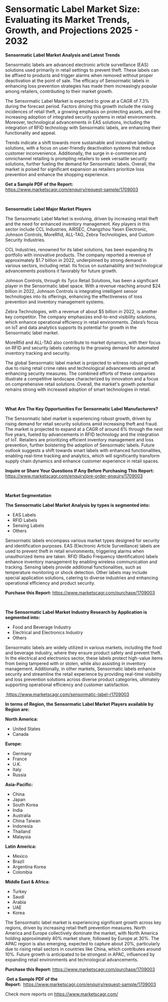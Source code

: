 <p><h1>Sensormatic Label Market Size: Evaluating its Market Trends, Growth, and Projections 2025 - 2032</h1></p><p><strong>Sensormatic Label Market Analysis and Latest Trends</strong></p>
<p><p>Sensormatic labels are advanced electronic article surveillance (EAS) solutions used primarily in retail settings to prevent theft. These labels can be affixed to products and trigger alarms when removed without proper deactivation at the point of sale. The efficacy of Sensormatic labels in enhancing loss prevention strategies has made them increasingly popular among retailers, contributing to their market growth.</p><p>The Sensormatic Label Market is expected to grow at a CAGR of 7.3% during the forecast period. Factors driving this growth include the rising incidences of retail theft, a growing emphasis on protecting assets, and the increasing adoption of integrated security systems in retail environments. Moreover, technological advancements in EAS solutions, including the integration of RFID technology with Sensormatic labels, are enhancing their functionality and appeal.</p><p>Trends indicate a shift towards more sustainable and innovative labeling solutions, with a focus on user-friendly deactivation systems that reduce customer inconvenience. Additionally, the surge in e-commerce and omnichannel retailing is prompting retailers to seek versatile security solutions, further fueling the demand for Sensormatic labels. Overall, the market is poised for significant expansion as retailers prioritize loss prevention and enhance the shopping experience.</p></p>
<p><strong>Get a Sample PDF of the Report:&nbsp;</strong> <a href="https://www.marketscagr.com/enquiry/request-sample/1709003?utm_campaign=1848&utm_medium=2&utm_source=Github&utm_content=ia&utm_term=10012025&utm_id=sensormatic-label">https://www.marketscagr.com/enquiry/request-sample/1709003</a></p>
<p>&nbsp;</p>
<p><strong>Sensormatic Label Major Market Players</strong></p>
<p><p>The Sensormatic Label Market is evolving, driven by increasing retail theft and the need for enhanced inventory management. Key players in this sector include CCL Industries, AIRSEC, Changzhou Yasen Electronic, Johnson Controls, MoreRfid, ALL-TAG, Zebra Technologies, and Custom Security Industries.</p><p>CCL Industries, renowned for its label solutions, has been expanding its portfolio with innovative products. The company reported a revenue of approximately $1.7 billion in 2022, underpinned by strong demand in various sectors, including retail. Its focus on sustainability and technological advancements positions it favorably for future growth.</p><p>Johnson Controls, through its Tyco Retail Solutions, has been a significant player in the Sensormatic label space. With a revenue reaching around $24 billion in 2022, Johnson Controls is integrating intelligent sensor technologies into its offerings, enhancing the effectiveness of loss prevention and inventory management systems.</p><p>Zebra Technologies, with a revenue of about $5 billion in 2022, is another key competitor. The company emphasizes end-to-end visibility solutions, which enhance operational efficiency in retail environments. Zebra’s focus on IoT and data analytics supports its potential for growth in the Sensormatic label market.</p><p>MoreRfid and ALL-TAG also contribute to market dynamics, with their focus on RFID and security labels catering to the growing demand for automated inventory tracking and security.</p><p>The global Sensormatic label market is projected to witness robust growth due to rising retail crime rates and technological advancements aimed at enhancing security measures. The combined efforts of these companies illustrate a competitive landscape characterized by innovation and a focus on comprehensive retail solutions. Overall, the market's growth potential remains strong with increased adoption of smart technologies in retail.</p></p>
<p>&nbsp;</p>
<p><strong>What Are The Key Opportunities For Sensormatic Label Manufacturers?</strong></p>
<p><p>The Sensormatic label market is experiencing robust growth, driven by rising demand for retail security solutions amid increasing theft and fraud. The market is projected to expand at a CAGR of around 6% through the next five years, fueled by advancements in RFID technology and the integration of IoT. Retailers are prioritizing efficient inventory management and loss prevention, further bolstering the adoption of Sensormatic labels. Future outlook suggests a shift towards smart labels with enhanced functionalities, enabling real-time tracking and analytics, which will significantly transform supply chain dynamics and enhance customer experience in retail spaces.</p></p>
<p><strong>Inquire or Share Your Questions If Any Before Purchasing This Report:</strong> <a href="https://www.marketscagr.com/enquiry/pre-order-enquiry/1709003?utm_campaign=1848&utm_medium=2&utm_source=Github&utm_content=ia&utm_term=10012025&utm_id=sensormatic-label">https://www.marketscagr.com/enquiry/pre-order-enquiry/1709003</a></p>
<p>&nbsp;</p>
<p><strong>Market Segmentation</strong></p>
<p><strong>The Sensormatic Label Market Analysis by types is segmented into:</strong></p>
<p><ul><li>EAS Labels</li><li>RFID Labels</li><li>Sensing Labels</li><li>Others</li></ul></p>
<p><p>Sensormatic labels encompass various market types designed for security and identification purposes. EAS (Electronic Article Surveillance) labels are used to prevent theft in retail environments, triggering alarms when unauthorized items are taken. RFID (Radio Frequency Identification) labels enhance inventory management by enabling wireless communication and tracking. Sensing labels provide additional functionalities, such as temperature monitoring or shock detection. Other labels may include special application solutions, catering to diverse industries and enhancing operational efficiency and product security.</p></p>
<p><strong>Purchase this Report:&nbsp;</strong><a href="https://www.marketscagr.com/purchase/1709003?utm_campaign=1848&utm_medium=2&utm_source=Github&utm_content=ia&utm_term=10012025&utm_id=sensormatic-label">https://www.marketscagr.com/purchase/1709003</a></p>
<p>&nbsp;</p>
<p><strong>The Sensormatic Label Market Industry Research by Application is segmented into:</strong></p>
<p><ul><li>Food and Beverage Industry</li><li>Electrical and Electronics Industry</li><li>Others</li></ul></p>
<p><p>Sensormatic labels are widely utilized in various markets, including the food and beverage industry, where they ensure product safety and prevent theft. In the electrical and electronics sector, these labels protect high-value items from being tampered with or stolen, while also assisting in inventory management. Additionally, in other markets, Sensormatic labels enhance security and streamline the retail experience by providing real-time visibility and loss prevention solutions across diverse product categories, ultimately supporting operational efficiency and customer satisfaction.</p></p>
<p><a href="https://www.marketscagr.com/sensormatic-label-r1709003?utm_campaign=1848&utm_medium=2&utm_source=Github&utm_content=ia&utm_term=10012025&utm_id=sensormatic-label">&nbsp;https://www.marketscagr.com/sensormatic-label-r1709003</a></p>
<p><strong>In terms of Region, the Sensormatic Label Market Players available by Region are:</strong></p>
<p>
    <p> <strong> North America: </strong>
        <ul>
            <li>United States</li>
            <li>Canada</li>
        </ul>
        </p> 
    <p> <strong> Europe: </strong>
        <ul>
            <li>Germany</li>
            <li>France</li>
            <li>U.K.</li>
            <li>Italy</li>
            <li>Russia</li>
        </ul>
        </p> 
    <p> <strong> Asia-Pacific: </strong>
        <ul>
            <li>China</li>
            <li>Japan</li>
            <li>South Korea</li>
            <li>India</li>
            <li>Australia</li>
            <li>China Taiwan</li>
            <li>Indonesia</li>
            <li>Thailand</li>
            <li>Malaysia</li>
        </ul>
        </p> 
    <p> <strong> Latin America: </strong>
        <ul>
            <li>Mexico</li>
            <li>Brazil</li>
            <li>Argentina Korea</li>
            <li>Colombia</li>
        </ul>
        </p> 
    <p> <strong> Middle East & Africa: </strong>
        <ul>
            <li>Turkey</li>
            <li>Saudi</li>
            <li>Arabia</li>
            <li>UAE</li>
            <li>Korea</li>
        </ul>
    </p>
    </p>
<p><p>The Sensormatic label market is experiencing significant growth across key regions, driven by increasing retail theft prevention measures. North America and Europe collectively dominate the market, with North America holding approximately 40% market share, followed by Europe at 30%. The APAC region is also emerging, expected to capture about 20%, particularly due to rising retail sectors in countries like China, which contributes around 10%. Future growth is anticipated to be strongest in APAC, influenced by expanding retail environments and technological advancements.</p></p>
<p><strong>Purchase this Report: </strong><a href="https://www.marketscagr.com/purchase/1709003?utm_campaign=1848&utm_medium=2&utm_source=Github&utm_content=ia&utm_term=10012025&utm_id=sensormatic-label">https://www.marketscagr.com/purchase/1709003</a></p>
<p>&nbsp;<strong>Get a Sample PDF of the Report:&nbsp;&nbsp;</strong><a href="https://www.marketscagr.com/enquiry/request-sample/1709003?utm_campaign=1848&utm_medium=2&utm_source=Github&utm_content=ia&utm_term=10012025&utm_id=sensormatic-label">https://www.marketscagr.com/enquiry/request-sample/1709003</a></p>
<p><strong></strong></p>
<p>Check more reports on <a href="https://www.marketscagr.com/?utm_campaign=1848&utm_medium=2&utm_source=Github&utm_content=ia&utm_term=10012025&utm_id=sensormatic-label">https://www.marketscagr.com/</a></p>